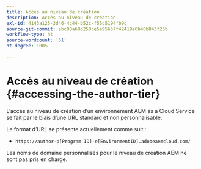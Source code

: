 ```yaml
---
title: Accès au niveau de création
description: Accès au niveau de création
exl-id: 4143a125-3d46-4c44-b52c-f55c5194fb9c
source-git-commit: ebc80a68d250ce5e95657f42419e6b40b843f25b
workflow-type: ht
source-wordcount: '51'
ht-degree: 100%

---
```


# Accès au niveau de création {#accessing-the-author-tier}

L’accès au niveau de création d’un environnement AEM as a Cloud Service se fait par le biais d’une URL standard et non personnalisable.

Le format d’URL se présente actuellement comme suit :

* `https://author-p[Program ID]-e[EnvironmentID].adobeaemcloud.com/`

Les noms de domaine personnalisés pour le niveau de création AEM ne sont pas pris en charge.
